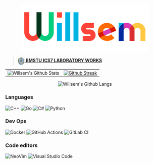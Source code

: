 <p align="center">
    <img alt="Willsem" src="img/willsem.png" />
</p>

> [<img src="img/bmstu.png" height="25px" valign="middle" /> <b valign="middle">BMSTU ICS7 LABORATORY WORKS</b>](https://github.com/bmstu-ics7)

<table>
    <tr>
        <td valign="top">
            <img alt="Willsem's Github Stats" src="https://github-readme-stats.vercel.app/api?username=Willsem&show_icons=true&hide_border=false&title_color=fff&icon_color=79ff97&text_color=9f9f9f&bg_color=151515" />
        </td>
        <td valign="top">
            <a href="https://git.io/streak-stats"><img alt="Github Streak" src="http://github-readme-streak-stats.herokuapp.com?user=Willsem&theme=gotham" /></a>
        </td>
    </tr>
</table>

<p align="center">
    <img alt="Willsem's Github Langs" src="https://github-readme-stats-5wvjxcbzk-rickstaa.vercel.app/api/top-langs/?username=Willsem&role=ORGANIZATION_MEMBER,OWNER,COLLABORATOR&hide_border=false&layout=compact&title_color=fff&icon_color=79ff97&text_color=9f9f9f&bg_color=151515&langs_count=6&hide=html,css,makefile,tex,jupyter notebook" />
</p>

### Languages

![C++](https://img.shields.io/badge/c++-%2300599C.svg?&style=for-the-badge&logo=c%2B%2B&ogoColor=white)
![Go](https://img.shields.io/badge/go-%2300ADD8.svg?&style=for-the-badge&logo=go&logoColor=white)
![C#](https://img.shields.io/badge/c%23-%23239120.svg?&style=for-the-badge&logo=c-sharp&logoColor=white)
![Python](https://img.shields.io/badge/python-%2314354C.svg?&style=for-the-badge&logo=python&logoColor=white)

### Dev Ops

![Docker](https://img.shields.io/badge/docker-%230db7ed.svg?&style=for-the-badge&logo=docker&logoColor=white)
![GitHub Actions](https://img.shields.io/badge/github%20actions-%232671E5.svg?&style=for-the-badge&logo=github-actions&logoColor=white)
![GitLab CI](https://img.shields.io/badge/GitLab%20CI-%23181717.svg?&style=for-the-badge&logo=gitlab&logoColor=white)

### Code editors

![NeoVim](https://img.shields.io/badge/NEOVIM-%2311AB00.svg?&style=for-the-badge&logo=neovim&logoColor=white)
![Visual Studio Code](https://img.shields.io/badge/Visual%20Studio%20Code-0078d7.svg?&style=for-the-badge&logo=visual-studio-code&logoColor=white)
